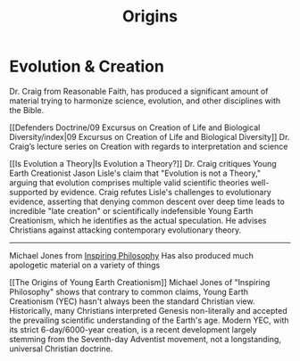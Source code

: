 ﻿---
title: Origins
description: 
permalink: 
aliases:
  - Origins
tags: 
draft: 
date: 
---
# Evolution & Creation

Dr. Craig from Reasonable Faith, has produced a significant amount of material trying to harmonize science, evolution, and other disciplines with the Bible. 

[[Defenders Doctrine/09 Excursus on Creation of Life and Biological Diversity/index|09 Excursus on Creation of Life and Biological Diversity]]
Dr. Craig’s lecture series on Creation with regards to interpretation and science

[[Is Evolution a Theory|Is Evolution a Theory?]]
Dr. Craig critiques Young Earth Creationist Jason Lisle's claim that "Evolution is not a Theory," arguing that evolution comprises multiple valid scientific theories well-supported by evidence. Craig refutes Lisle's challenges to evolutionary evidence, asserting that denying common descent over deep time leads to incredible "late creation" or scientifically indefensible Young Earth Creationism, which he identifies as the actual speculation. He advises Christians against attacking contemporary evolutionary theory.

---

Michael Jones from [Inspiring Philosophy](https://www.youtube.com/@InspiringPhilosophy) Has also produced much apologetic material on a variety of things

[[The Origins of Young Earth Creationism]]
Michael Jones of "Inspiring Philosophy" shows that contrary to common claims, Young Earth Creationism (YEC) hasn't always been the standard Christian view. Historically, many Christians interpreted Genesis non-literally and accepted the prevailing scientific understanding of the Earth's age. Modern YEC, with its strict 6-day/6000-year creation, is a recent development largely stemming from the Seventh-day Adventist movement, not a longstanding, universal Christian doctrine.